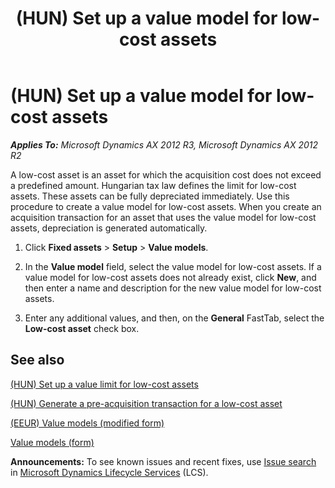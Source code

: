 ﻿---
title: (HUN) Set up a value model for low-cost assets
TOCTitle: (HUN) Set up a value model for low-cost assets
ms:assetid: 8b3aa92e-8854-409f-8381-ae87d23e33f5
ms:mtpsurl: https://technet.microsoft.com/en-us/library/JJ664326(v=AX.60)
ms:contentKeyID: 49385415
ms.date: 04/18/2014
mtps_version: v=AX.60
---

# (HUN) Set up a value model for low-cost assets 


_**Applies To:** Microsoft Dynamics AX 2012 R3, Microsoft Dynamics AX 2012 R2_

A low-cost asset is an asset for which the acquisition cost does not exceed a predefined amount. Hungarian tax law defines the limit for low-cost assets. These assets can be fully depreciated immediately. Use this procedure to create a value model for low-cost assets. When you create an acquisition transaction for an asset that uses the value model for low-cost assets, depreciation is generated automatically.

1.  Click **Fixed assets** \> **Setup** \> **Value models**.

2.  In the **Value model** field, select the value model for low-cost assets. If a value model for low-cost assets does not already exist, click **New**, and then enter a name and description for the new value model for low-cost assets.

3.  Enter any additional values, and then, on the **General** FastTab, select the **Low-cost asset** check box.

## See also

[(HUN) Set up a value limit for low-cost assets](hun-set-up-a-value-limit-for-low-cost-assets.md)

[(HUN) Generate a pre-acquisition transaction for a low-cost asset](hun-generate-a-pre-acquisition-transaction-for-a-low-cost-asset.md)

[(EEUR) Value models (modified form)](https://technet.microsoft.com/en-us/library/jj710717\(v=ax.60\))

[Value models (form)](https://technet.microsoft.com/en-us/library/aa590830\(v=ax.60\))

  
**Announcements:** To see known issues and recent fixes, use [Issue search](http://go.microsoft.com/fwlink/?linkid=389258) in [Microsoft Dynamics Lifecycle Services](http://go.microsoft.com/fwlink/?linkid=306505) (LCS).

